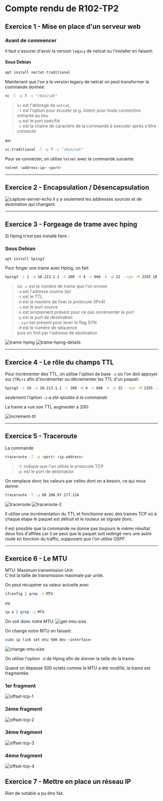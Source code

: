 # Compte rendu de R102-TP2

## Exercice 1 - Mise en place d'un serveur web

### Avant de commencer

Il faut s'assurer d'avoir la version `legacy` de netcat ou l'installer en faisant:

#### Sous Debian

```sh
apt install nectat-traditional
```

Maintenant que l'on a la version legacy de netcat on peut transformer la commande donnée:

```sh
nc -l -p 7 -c "/bin/cat"
```

> `nc` est l'abbregé de `netcat`,  
  `-l` est l'option pour écouter (e.g. listen) pour toute connection entrante au lieu  
  `-p` est le port spécifié  
  `-c` est la chaine de caractère de la commande à executer après s'être connecté

en:

```sh
nc.traditional -l -p 7 -c "/bin/cat"
```

Pour se connecter, on utilise `telnet` avec la commande suivante:

```sh
telnet <address-ip> <port>
```

<hr style="page-break-after:always">

## Exercice 2 - Encapsulation / Désencapsulation

![capture-server-echo](./src/capture-server-echo.png)
Il y a seulement les addresses sources et de destination qui changent.

<hr>

## Exercice 3 - Forgeage de trame avec hping

Si Hping n'est pas installé faire :

### Sous Debian

```sh
apt install hping3
```

Pour forger une trame avec Hping, on fait:

```sh
hping3 -c 1 -a 10.213.1.1 -t 200 -H 4 -s 666 -k -p 22 --syn -M 2355 10.213.2.1
```

<div style="page-break-after: always"></div>

> où `-c` est le nombre de trame que l'on envoie  
> `-a` est l'adresse source (ip)  
> `-t` est le TTL  
> `-H` est la manière de fixer le protocole (IPv4)  
> `-s` est le port source  
> `-k` est simplement présent pour ne pas incrémenter le port  
> `-p` est le port de destination  
> `--syn` est présent pour lever le flag SYN  
> `-M` est le numéro de séquence  
> puis on finit par l'adresse de destination

![trame-hping](./src/capture-trame-hping.png)
![trame-hping-details](./src/capture-details-trame-hping.png)

<hr>

## Exercice 4 - Le rôle du champs TTL

Pour incrémenter des TTL, on utilise l'option de base `-z` où l'on doit appuyer sur `CTRL+z` afin d'incrémenter ou décrementer les TTL d'un paquet:

```sh
hping3 -c 10 -a 10.213.1.1 -t 200 -H 4 -s 666 -k -p 22 --syn -M 2355 -z 10.213.2.1
```

*seulement l'option `-z` a été ajoutée à la commande*

La trame a vue son TTL augmenter à 200:

![increment-ttl](./src/capture-trame-increment-ttl.png)

<hr>

## Exercice 5 - Traceroute

La commande

```sh
traceroute -T -p <port> <ip-address>
```

> `-T`: indique que l'on utilise le protocole TCP  
> `-p`: est le port de destination

On remplace donc les valeurs par celles dont on a besoin, ce qui nous donne:

```sh
traceroute -T -p 80 208.97.177.124
```

![traceroute](./src/traceroute.png)
![traceroute-2](./src/capture-chemin.png)

Il utilise une incrémentation du TTL et fonctionne avec des trames TCP où à chaque étape le paquet est détruit et le routeur se signale donc.

Il est possible que la commande ne donne pas toujours le même résultat deux fois d'affilée car il se peut que le paquet soit redirigé vers une autre route en fonction du traffic, *supposant que l'on utilise OSPF.*

<hr style="page-break-after: always">

## Exercice 6 - Le MTU

MTU: Maximum transmission Unit  
C'est la taille de transmission maximale par unité.

On peut récupérer sa valeur actuelle avec

```sh
ifconfig | grep -i MTU
```

ou

```sh
ip a | grep -i MTU
```

On voit donc notre MTU:
![get-mtu-size](./src/get-mtu-size.png)

On change notre MTU en faisant:

```bash
sudo ip link set mtu 500 dev <interface>
```

![change-mtu-size](./src/change-see-mtu.png)

On utilise l'option `-d` de Hping afin de donner la taille de la trame.

Quand on dépasse 500 octets comme le MTU a été modifié, la trame est fragmentée.

### 1er fragment

![offset-tcp-1](./src/capture-offset-0.png "1er fragment offset")

<div style="page-break-after: always"></div>

### 2ème fragment

![offset-tcp-2](./src/capture-offset-480.png "2ème fragment offset")

### 3ème fragment

![offset-tcp-3](./src/capture-offset-960.png "3ème fragment offset")

<div style="page-break-after: always"></div>

### 4ème fragment

![offset-tcp-4](./src/capture-offset-1440.png "4ème fragment offset")

## Exercice 7 - Mettre en place un réseau IP

Rien de notable a pu être fait.

